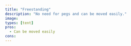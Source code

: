 ```yaml
---
title: "Freestanding"
description: "No need for pegs and can be moved easily."
image: 
types: [tent]
pros:
  - Can be moved easily
cons:
---
```

